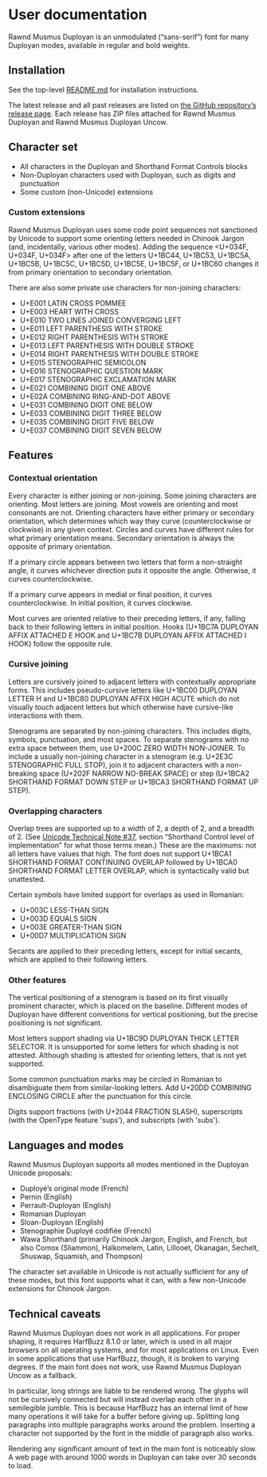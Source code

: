 <!--
Copyright 2022 Google LLC
Copyright 2023-2025 David Corbett

Licensed under the Apache License, Version 2.0 (the "License");
you may not use this file except in compliance with the License.
You may obtain a copy of the License at

    http://www.apache.org/licenses/LICENSE-2.0

Unless required by applicable law or agreed to in writing, software
distributed under the License is distributed on an "AS IS" BASIS,
WITHOUT WARRANTIES OR CONDITIONS OF ANY KIND, either express or implied.
See the License for the specific language governing permissions and
limitations under the License.
-->

# User documentation

Rawnd Musmus Duployan is an unmodulated (“sans-serif”) font for many Duployan
modes, available in regular and bold weights.

## Installation

See the top-level [README.md](../README.md) for installation instructions.

The latest release and all past releases are listed on [the GitHub repository’s
release page](https://github.com/dscorbett/duployan-font/releases). Each release
has ZIP files attached for Rawnd Musmus Duployan and Rawnd Musmus Duployan
Uncow.

## Character set

* All characters in the Duployan and Shorthand Format Controls blocks
* Non-Duployan characters used with Duployan, such as digits and punctuation
* Some custom (non-Unicode) extensions

### Custom extensions

Rawnd Musmus Duployan uses some code point sequences not sanctioned by Unicode
to support some orienting letters needed in Chinook Jargon (and, incidentally,
various other modes). Adding the sequence \<U+034F, U+034F, U+034F> after one of
the letters U+1BC44, U+1BC53, U+1BC5A, U+1BC5B, U+1BC5C, U+1BC5D, U+1BC5E,
U+1BC5F, or U+1BC60 changes it from primary orientation to secondary
orientation.

There are also some private use characters for non-joining characters:

* U+E001 LATIN CROSS POMMEE
* U+E003 HEART WITH CROSS
* U+E010 TWO LINES JOINED CONVERGING LEFT
* U+E011 LEFT PARENTHESIS WITH STROKE
* U+E012 RIGHT PARENTHESIS WITH STROKE
* U+E013 LEFT PARENTHESIS WITH DOUBLE STROKE
* U+E014 RIGHT PARENTHESIS WITH DOUBLE STROKE
* U+E015 STENOGRAPHIC SEMICOLON
* U+E016 STENOGRAPHIC QUESTION MARK
* U+E017 STENOGRAPHIC EXCLAMATION MARK
* U+E021 COMBINING DIGIT ONE ABOVE
* U+E02A COMBINING RING-AND-DOT ABOVE
* U+E031 COMBINING DIGIT ONE BELOW
* U+E033 COMBINING DIGIT THREE BELOW
* U+E035 COMBINING DIGIT FIVE BELOW
* U+E037 COMBINING DIGIT SEVEN BELOW

## Features

### Contextual orientation

Every character is either joining or non-joining. Some joining characters are
orienting. Most letters are joining. Most vowels are orienting and most
consonants are not. Orienting characters have either primary or secondary
orientation, which determines which way they curve (counterclockwise or
clockwise) in any given context. Circles and curves have different rules for
what primary orientation means. Secondary orientation is always the opposite of
primary orientation.

If a primary circle appears between two letters that form a non-straight angle,
it curves whichever direction puts it opposite the angle. Otherwise, it curves
counterclockwise.

If a primary curve appears in medial or final position, it curves
counterclockwise. In initial position, it curves clockwise.

Most curves are oriented relative to their preceding letters, if any, falling
back to their following letters in initial position. Hooks (U+1BC7A DUPLOYAN
AFFIX ATTACHED E HOOK and U+1BC7B DUPLOYAN AFFIX ATTACHED I HOOK) follow the
opposite rule.

### Cursive joining

Letters are cursively joined to adjacent letters with contextually appropriate
forms. This includes pseudo-cursive letters like U+1BC00 DUPLOYAN LETTER H and
U+1BC80 DUPLOYAN AFFIX HIGH ACUTE which do not visually touch adjacent letters
but which otherwise have cursive-like interactions with them.

Stenograms are separated by non-joining characters. This includes digits,
symbols, punctuation, and most spaces. To separate stenograms with no extra
space between them, use U+200C ZERO WIDTH NON-JOINER. To include a usually
non-joining character in a stenogram (e.g. U+2E3C STENOGRAPHIC FULL STOP),
join it to adjacent characters with a non-breaking space (U+202F NARROW NO-BREAK
SPACE) or step (U+1BCA2 SHORTHAND FORMAT DOWN STEP or U+1BCA3 SHORTHAND FORMAT
UP STEP).

### Overlapping characters

Overlap trees are supported up to a width of 2, a depth of 2, and a breadth of
2. (See [Unicode Technical Note #37](
https://www.unicode.org/notes/tn37/utn37-1-duployan.pdf), section “Shorthand
Control level of implementation” for what those terms mean.) These are the
maximums: not all letters have values that high. The font does not support
U+1BCA1 SHORTHAND FORMAT CONTINUING OVERLAP followed by U+1BCA0 SHORTHAND FORMAT
LETTER OVERLAP, which is syntactically valid but unattested.

Certain symbols have limited support for overlaps as used in Romanian:

* U+003C LESS-THAN SIGN
* U+003D EQUALS SIGN
* U+003E GREATER-THAN SIGN
* U+00D7 MULTIPLICATION SIGN

Secants are applied to their preceding letters, except for initial secants,
which are applied to their following letters.

### Other features

The vertical positioning of a stenogram is based on its first visually prominent
character, which is placed on the baseline. Different modes of Duployan have
different conventions for vertical positioning, but the precise positioning is
not significant.

Most letters support shading via U+1BC9D DUPLOYAN THICK LETTER SELECTOR. It is
unsupported for some letters for which shading is not attested. Although shading
is attested for orienting letters, that is not yet supported.

Some common punctuation marks may be circled in Romanian to disambiguate them
from similar-looking letters. Add U+20DD COMBINING ENCLOSING CIRCLE after the
punctuation for this circle.

Digits support fractions (with U+2044 FRACTION SLASH), superscripts (with the
OpenType feature 'sups'), and subscripts (with 'subs').

## Languages and modes

Rawnd Musmus Duployan supports all modes mentioned in the Duployan Unicode
proposals:

* Duployé’s original mode (French)
* Pernin (English)
* Perrault-Duployan (English)
* Romanian Duployan
* Sloan-Duployan (English)
* Stenographie Duployé codifiée (French)
* Wawa Shorthand (primarily Chinook Jargon, English, and French, but also Comox
  (Sliammon), Halkomelem, Latin, Lillooet, Okanagan, Sechelt, Shuswap, Squamish,
  and Thompson)

The character set available in Unicode is not actually sufficient for any of
these modes, but this font supports what it can, with a few non-Unicode
extensions for Chinook Jargon.

## Technical caveats

Rawnd Musmus Duployan does not work in all applications. For proper shaping, it
requires HarfBuzz 8.1.0 or later, which is used in all major browsers on all
operating systems, and for most applications on Linux. Even in some applications
that use HarfBuzz, though, it is broken to varying degrees. If the main font
does not work, use Rawnd Musmus Duployan Uncow as a fallback.

In particular, long strings are liable to be rendered wrong. The glyphs will not
be cursively connected but will instead overlap each other in a semilegible
jumble. This is because HarfBuzz has an internal limit of how many operations it
will take for a buffer before giving up. Splitting long paragraphs into multiple
paragraphs works around the problem. Inserting a character not supported by the
font in the middle of paragraph also works.

Rendering any significant amount of text in the main font is noticeably slow. A
web page with around 1000 words in Duployan can take over 30 seconds to load.
